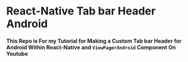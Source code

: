 React-Native Tab bar Header Android
==============================================
#### This Repo is For my Tutorial for Making a Custom Tab bar Header for Android Within React-Native and `ViewPagerAndroid` Component On Youtube
